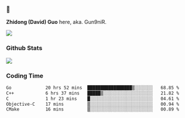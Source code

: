 ### 👋 

**Zhidong (David) Guo** here, aka. Gun9niR.

![](https://komarev.com/ghpvc/?username=Gun9niR&label=Total+Views)

### Github Stats

<img src="https://github-readme-stats.vercel.app/api?username=Gun9niR&count_private=true&show_icons=true&theme=vue-dark&hide_title=true">

### Coding Time

<!--START_SECTION:waka-->

```txt
Go             20 hrs 52 mins  █████████████████▒░░░░░░░   68.85 %
C++            6 hrs 37 mins   █████▒░░░░░░░░░░░░░░░░░░░   21.82 %
C              1 hr 23 mins    █░░░░░░░░░░░░░░░░░░░░░░░░   04.61 %
Objective-C    17 mins         ▒░░░░░░░░░░░░░░░░░░░░░░░░   00.94 %
CMake          16 mins         ▒░░░░░░░░░░░░░░░░░░░░░░░░   00.89 %
```

<!--END_SECTION:waka-->
